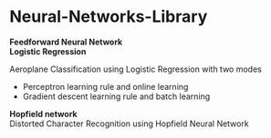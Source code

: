 # Neural-Networks-Library

**Feedforward Neural Network**   
**Logistic Regression**

Aeroplane Classification using Logistic Regression with two modes
* Perceptron learning rule and online learning
* Gradient descent learning rule and batch learning

**Hopfield network**   
Distorted Character Recognition using Hopfield Neural Network
